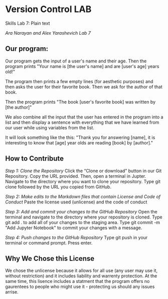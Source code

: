# Version Control LAB
Skills Lab 7: Plain text

_Ara Narayan and Alex Yarashevich Lab 7_

## Our program: 
Our program gets the input of a user's name and their age. 
Then the program prints "Your name is [the user's name] and are [user's age] years old!"

The program then prints a few empty lines (for aesthetic purposes) and then asks the user for their favorite book. Then we ask for the author of that book. 

Then the program prints "The book [user's favorite book] was written by [the author]" 

We also combine all the input that the user has entered in the program into a list and then display a sentence with everything that we have learned from our user
while using variables from the list.

It will look something like the this:
"Thank you for answering [name], it is interesting to know that [age] year olds are reading [book] by [author]."

## How to Contribute
_Step 1: Clone the Repository_ 
Click the “Clone or download” button in our Git Repository. Copy the URL provided. Then, open a terminal in Jupter. Navigate to the directory where you want to clone your repository. Type git clone followed by the URL you copied from GitHub. 

_Step 2: Make edits to the Markdown files that contain License and Code of Conduct_ 
Paste the license used (unlicense) and the code of conduct

_Step 3: Add and commit your changes to the GitHub Repository_ 
Open the terminal and navigate to the directory where your repository is cloned. Type git add . to add all of your changes to the staging area. Type git commit -m "Add Jupyter Notebook" to commit your changes with a message. 

_Step 4: Push changes to the GitHub Repository_ 
Type git push in your terminal or command prompt. Press enter.

## Why We Chose this License 
We chose the unlicense because it allows for all use (any user may use it, without restriction) and it includes liability and warrenty protection. At the same time, this lisence includes a statment that the program offers no gaurentees to people who might use it - protecting us should any issues arrise.
